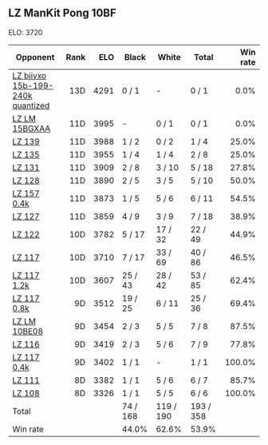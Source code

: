 ## LZ ManKit Pong 10BF ##

ELO: 3720

Opponent | Rank | ELO | Black | White | Total | Win rate
---------|-----:|----:|-------|-------|-------|-------:
[LZ bjiyxo 15b-199-240k quantized](LZ%20bjiyxo%2015b-199-240k%20quantized.md) | 13D | 4291 | 0 / 1 | - | 0 / 1 | 0.0%
[LZ LM 15BGXAA](LZ%20LM%2015BGXAA.md) | 11D | 3995 | - | 0 / 1 | 0 / 1 | 0.0%
[LZ 139](LZ%20139.md) | 11D | 3988 | 1 / 2 | 0 / 2 | 1 / 4 | 25.0%
[LZ 135](LZ%20135.md) | 11D | 3955 | 1 / 4 | 1 / 4 | 2 / 8 | 25.0%
[LZ 131](LZ%20131.md) | 11D | 3909 | 2 / 8 | 3 / 10 | 5 / 18 | 27.8%
[LZ 128](LZ%20128.md) | 11D | 3890 | 2 / 5 | 3 / 5 | 5 / 10 | 50.0%
[LZ 157 0.4k](LZ%20157%200.4k.md) | 11D | 3873 | 1 / 5 | 5 / 6 | 6 / 11 | 54.5%
[LZ 127](LZ%20127.md) | 11D | 3859 | 4 / 9 | 3 / 9 | 7 / 18 | 38.9%
[LZ 122](LZ%20122.md) | 10D | 3782 | 5 / 17 | 17 / 32 | 22 / 49 | 44.9%
[LZ 117](LZ%20117.md) | 10D | 3710 | 7 / 17 | 33 / 69 | 40 / 86 | 46.5%
[LZ 117 1.2k](LZ%20117%201.2k.md) | 10D | 3607 | 25 / 43 | 28 / 42 | 53 / 85 | 62.4%
[LZ 117 0.8k](LZ%20117%200.8k.md) | 9D | 3512 | 19 / 25 | 6 / 11 | 25 / 36 | 69.4%
[LZ LM 10BE08](LZ%20LM%2010BE08.md) | 9D | 3454 | 2 / 3 | 5 / 5 | 7 / 8 | 87.5%
[LZ 116](LZ%20116.md) | 9D | 3419 | 2 / 3 | 5 / 6 | 7 / 9 | 77.8%
[LZ 117 0.4k](LZ%20117%200.4k.md) | 9D | 3402 | 1 / 1 | - | 1 / 1 | 100.0%
[LZ 111](LZ%20111.md) | 8D | 3382 | 1 / 1 | 5 / 6 | 6 / 7 | 85.7%
[LZ 108](LZ%20108.md) | 8D | 3326 | 1 / 1 | 5 / 5 | 6 / 6 | 100.0%
Total | | | 74 / 168 | 119 / 190 | 193 / 358 | 
Win rate| | | 44.0% | 62.6% | 53.9% | 
